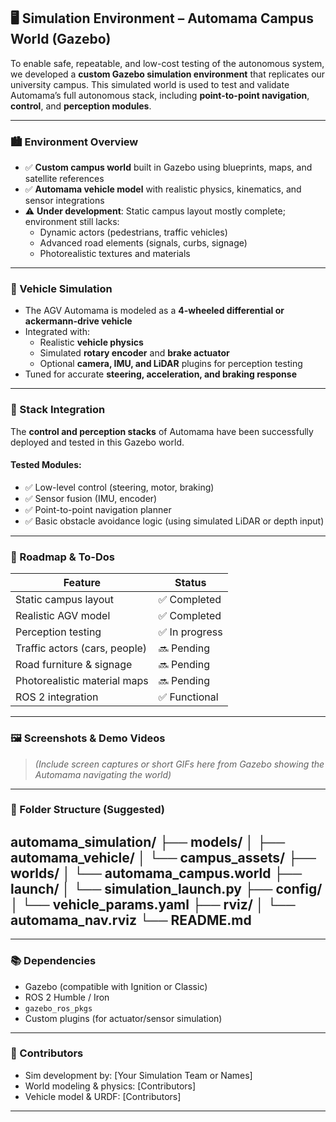 ## 🖥️ Simulation Environment – Automama Campus World (Gazebo)

To enable safe, repeatable, and low-cost testing of the autonomous system, we developed a **custom Gazebo simulation environment** that replicates our university campus. This simulated world is used to test and validate Automama’s full autonomous stack, including **point-to-point navigation**, **control**, and **perception modules**.

---

### 🏙️ Environment Overview

- ✅ **Custom campus world** built in Gazebo using blueprints, maps, and satellite references
- ✅ **Automama vehicle model** with realistic physics, kinematics, and sensor integrations
- ⚠️ **Under development**: Static campus layout mostly complete; environment still lacks:
  - Dynamic actors (pedestrians, traffic vehicles)
  - Advanced road elements (signals, curbs, signage)
  - Photorealistic textures and materials

---

### 🚗 Vehicle Simulation

- The AGV Automama is modeled as a **4-wheeled differential or ackermann-drive vehicle**
- Integrated with:
  - Realistic **vehicle physics**
  - Simulated **rotary encoder** and **brake actuator**
  - Optional **camera, IMU, and LiDAR** plugins for perception testing
- Tuned for accurate **steering, acceleration, and braking response**

---

### 🧠 Stack Integration

The **control and perception stacks** of Automama have been successfully deployed and tested in this Gazebo world.

#### Tested Modules:
- ✅ Low-level control (steering, motor, braking)
- ✅ Sensor fusion (IMU, encoder)
- ✅ Point-to-point navigation planner
- ✅ Basic obstacle avoidance logic (using simulated LiDAR or depth input)

---

### 🚧 Roadmap & To-Dos

| Feature                        | Status         |
|-------------------------------|----------------|
| Static campus layout           | ✅ Completed    |
| Realistic AGV model            | ✅ Completed    |
| Perception testing             | ✅ In progress  |
| Traffic actors (cars, people)  | 🔜 Pending      |
| Road furniture & signage       | 🔜 Pending      |
| Photorealistic material maps   | 🔜 Pending      |
| ROS 2 integration              | ✅ Functional   |

---

### 🖼️ Screenshots & Demo Videos

> *(Include screen captures or short GIFs here from Gazebo showing the Automama navigating the world)*

---

### 📂 Folder Structure (Suggested)

automama_simulation/
├── models/
│ ├── automama_vehicle/
│ └── campus_assets/
├── worlds/
│ └── automama_campus.world
├── launch/
│ └── simulation_launch.py
├── config/
│ └── vehicle_params.yaml
├── rviz/
│ └── automama_nav.rviz
└── README.md
---

---

### 📚 Dependencies

- Gazebo (compatible with Ignition or Classic)
- ROS 2 Humble / Iron
- `gazebo_ros_pkgs`
- Custom plugins (for actuator/sensor simulation)

---

### 👥 Contributors

- Sim development by: [Your Simulation Team or Names]
- World modeling & physics: [Contributors]
- Vehicle model & URDF: [Contributors]

---

